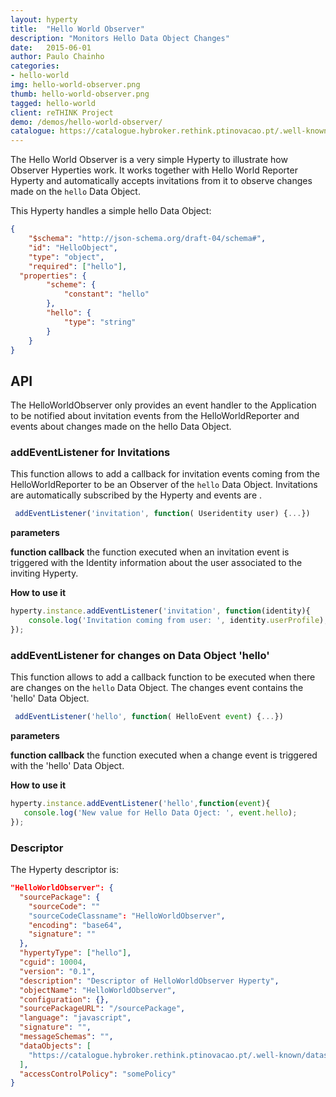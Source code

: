```yaml
---
layout: hyperty
title:  "Hello World Observer"
description: "Monitors Hello Data Object Changes"
date:   2015-06-01
author: Paulo Chainho
categories:
- hello-world
img: hello-world-observer.png
thumb: hello-world-observer.png
tagged: hello-world
client: reTHINK Project
demo: /demos/hello-world-observer/
catalogue: https://catalogue.hybroker.rethink.ptinovacao.pt/.well-known/hyperty/HelloWorldObserver
---
```


The Hello World Observer is a very simple Hyperty to illustrate how Observer Hyperties work. It works together with Hello World Reporter Hyperty and automatically accepts invitations from it to observe changes made on the `hello` Data Object.

This Hyperty handles a simple hello Data Object:

```json
{
	"$schema": "http://json-schema.org/draft-04/schema#",
	"id": "HelloObject",
	"type": "object",
	"required": ["hello"],
  "properties": {
		"scheme": {
			"constant": "hello"
		},
		"hello": {
			"type": "string"
		}
	}
}
```

## API

The HelloWorldObserver only provides an event handler to the Application to be notified about invitation events from the HelloWorldReporter and events about changes made on the hello Data Object.

### addEventListener for Invitations

This function allows to add a callback for invitation events coming from the HelloWorldReporter to be an Observer of the `hello` Data Object. Invitations are automatically subscribed by the Hyperty and events are .

```javascript
 addEventListener('invitation', function( Useridentity user) {...})
```

**parameters**

**function callback** the function executed when an invitation event is triggered with the Identity information about the user associated to the inviting Hyperty.

**How to use it**

```javascript
hyperty.instance.addEventListener('invitation', function(identity){
	console.log('Invitation coming from user: ', identity.userProfile);
});
```

### addEventListener for changes on Data Object 'hello'

 This function allows to add a callback function to be executed when there are changes on the `hello` Data Object. The changes event contains the 'hello' Data Object.

 ```javascript
  addEventListener('hello', function( HelloEvent event) {...})
 ```

 **parameters**

 **function callback** the function executed when a change event is triggered with the 'hello' Data Object.

 **How to use it**

 ```javascript
 hyperty.instance.addEventListener('hello',function(event){
 	console.log('New value for Hello Data Oject: ', event.hello);
 });
```


### Descriptor

The Hyperty descriptor is:

```json
"HelloWorldObserver": {
  "sourcePackage": {
    "sourceCode": ""
    "sourceCodeClassname": "HelloWorldObserver",
    "encoding": "base64",
    "signature": ""
  },
  "hypertyType": ["hello"],
  "cguid": 10004,
  "version": "0.1",
  "description": "Descriptor of HelloWorldObserver Hyperty",
  "objectName": "HelloWorldObserver",
  "configuration": {},
  "sourcePackageURL": "/sourcePackage",
  "language": "javascript",
  "signature": "",
  "messageSchemas": "",
  "dataObjects": [
    "https://catalogue.hybroker.rethink.ptinovacao.pt/.well-known/dataschema/HelloWorldDataSchema"
  ],
  "accessControlPolicy": "somePolicy"
}
```
